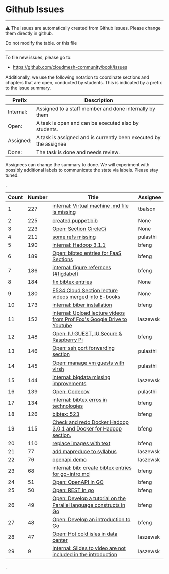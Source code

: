 # Github Issues

---

:warning: The issues are automatically created from Github Issues. Please change them directly in github.

Do not modify the table. or this file

---

To file new issues, please go to:

* <https://github.com/cloudmesh-community/book/issues>

Additionally, we use the following notation to coordinate sections and chapters that are open, conducted by students. This is indicated by a prefix to the issue summary.

| Prefix | Description |
| ----- | ---------|
| Internal: | Assigned to a staff member and done internally by them |
| Open: | A task is open and can be executed also by students. |
| Assigned: | A task is assigned and is currently been executed by the assignee |
| Done: | The task is done and needs review. |

Assignees can change the summary to done. We will experiment with possibly additional labels to communicate the state via labels. Please stay tuned.



.<div class="smalltable">



| Count | Number | Title | Assignee |
| --- | --- | ---------------------------------------------------------------- | -------- |
| 1 | 227 | [internal: Virtual machine .md file is missing][i227] | tbalson|
| 2 | 225 | [created puppet.bib][i225] | None|
| 3 | 223 | [Open: Section CircleCi][i223] | None|
| 4 | 211 | [some refs missing][i211] | pulasthi|
| 5 | 190 | [internal: Hadoop 3.1.1][i190] | bfeng|
| 6 | 189 | [Open: bibtex entries for FaaS Sections][i189] | bfeng|
| 7 | 186 | [internal: figure refernces {#fig:label}][i186] | bfeng|
| 8 | 184 | [fix bibtex entries ][i184] | None|
| 9 | 180 | [E534 Cloud Section lecture videos merged into E-books][i180] | None|
| 10 | 173 | [internal: biber installation][i173] | bfeng|
| 11 | 152 | [internal: Upload lecture videos from Prof Fox's Google Drive to Youtube][i152] | laszewsk|
| 12 | 148 | [Open: IU GUEST, IU Secure & Raspberry Pi][i148] | bfeng|
| 13 | 146 | [Open: ssh port forwarding section][i146] | pulasthi|
| 14 | 145 | [Open: manage vm guests with virsh][i145] | pulasthi|
| 15 | 144 | [internal: bigdata missing improvements][i144] | laszewsk|
| 16 | 139 | [Open: Codecov][i139] | pulasthi|
| 17 | 134 | [internal: bibtex erros in technologies][i134] | bfeng|
| 18 | 126 | [bibtex: 523][i126] | bfeng|
| 19 | 115 | [Check and redo Docker Hadoop 3.0.1 and Docker for Hadoop section.][i115] | bfeng|
| 20 | 110 | [replace images with text ][i110] | bfeng|
| 21 | 77 | [add mapreduce to syllabus][i77] | laszewsk|
| 22 | 76 | [openapi demo][i76] | laszewsk|
| 23 | 68 | [internal: bib: create bibtex entries for go-intro.md][i68] | bfeng|
| 24 | 51 | [Open: OpenAPI in GO][i51] | bfeng|
| 25 | 50 | [Open: REST in go ][i50] | bfeng|
| 26 | 49 | [Open: Develop a tutorial on the Parallel language constructs in Go][i49] | bfeng|
| 27 | 48 | [Open: Develop an introduction to Go][i48] | bfeng|
| 28 | 47 | [Open: Hot cold isles in data center][i47] | laszewsk|
| 29 | 9 | [Internal: Slides to video are not included in the introduction ][i9] | laszewsk|

[i227]: https://github.com/cloudmesh-community/book/issues/227
[i225]: https://github.com/cloudmesh-community/book/pull/225
[i223]: https://github.com/cloudmesh-community/book/issues/223
[i211]: https://github.com/cloudmesh-community/book/issues/211
[i190]: https://github.com/cloudmesh-community/book/issues/190
[i189]: https://github.com/cloudmesh-community/book/issues/189
[i186]: https://github.com/cloudmesh-community/book/issues/186
[i184]: https://github.com/cloudmesh-community/book/issues/184
[i180]: https://github.com/cloudmesh-community/book/issues/180
[i173]: https://github.com/cloudmesh-community/book/issues/173
[i152]: https://github.com/cloudmesh-community/book/issues/152
[i148]: https://github.com/cloudmesh-community/book/issues/148
[i146]: https://github.com/cloudmesh-community/book/issues/146
[i145]: https://github.com/cloudmesh-community/book/issues/145
[i144]: https://github.com/cloudmesh-community/book/issues/144
[i139]: https://github.com/cloudmesh-community/book/issues/139
[i134]: https://github.com/cloudmesh-community/book/issues/134
[i126]: https://github.com/cloudmesh-community/book/issues/126
[i115]: https://github.com/cloudmesh-community/book/issues/115
[i110]: https://github.com/cloudmesh-community/book/issues/110
[i77]: https://github.com/cloudmesh-community/book/issues/77
[i76]: https://github.com/cloudmesh-community/book/issues/76
[i68]: https://github.com/cloudmesh-community/book/issues/68
[i51]: https://github.com/cloudmesh-community/book/issues/51
[i50]: https://github.com/cloudmesh-community/book/issues/50
[i49]: https://github.com/cloudmesh-community/book/issues/49
[i48]: https://github.com/cloudmesh-community/book/issues/48
[i47]: https://github.com/cloudmesh-community/book/issues/47
[i9]: https://github.com/cloudmesh-community/book/issues/9


.</div>






